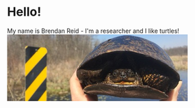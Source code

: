 # Hello!
My name is Brendan Reid - I'm a researcher and I like turtles!
![look a turtle](blandings.jpg)
